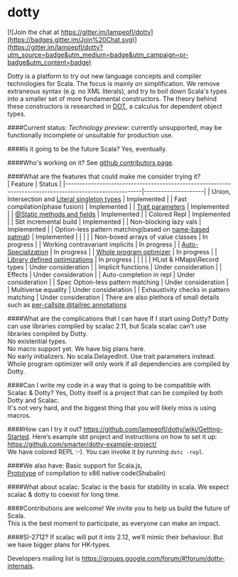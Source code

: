 dotty
=====

[![Join the chat at https://gitter.im/lampepfl/dotty](https://badges.gitter.im/Join%20Chat.svg)](https://gitter.im/lampepfl/dotty?utm_source=badge&utm_medium=badge&utm_campaign=pr-badge&utm_content=badge)

Dotty is a platform to try out new language concepts and compiler
technologies for Scala. The focus is mainly on simplification. We
remove extraneous syntax (e.g. no XML literals), and try to boil down
Scala's types into a smaller set of more fundamental constructors. The
theory behind these constructors is researched in
[DOT](http://www.cs.uwm.edu/~boyland/fool2012/papers/fool2012_submission_3.pdf),
a calculus for dependent object types.

####Current status:
 _Technology preview_: currently unsupported, may be functionally incomplete or unsuitable for production use.

####Is it going to be the future Scala?
Yes, eventually.

####Who's working on it?
See [github contributors page](https://github.com/lampepfl/dotty/graphs/contributors).
 
####What are the features that could make me consider trying it?  
| Feature                                                                                                 | Status              |
|---------------------------------------------------------------------------------------------------------|---------------------|
| Union, Intersection and [Literal singleton types](http://docs.scala-lang.org/sips/pending/42.type.html) | Implemented         |
| Fast compilation(phase fusion)                                                                         | Implemented         |
| [Trait parameters](http://docs.scala-lang.org/sips/pending/trait-parameters.html)                       | Implemented         |
| [@Static methods and fields](https://github.com/scala/scala.github.com/pull/491)                        | Implemented         |
| Colored Repl                                                                                            | Implemented         |
| Sbt incremental build                                                                                   | Implemented         |
| Non-blocking lazy vals                                                                                  | Implemented         |
| Option-less pattern matching(based on [name-based patmat](https://github.com/scala/scala/pull/2848))    | Implemented |
|                                                                                                         |                     |
| Non-boxed arrays of value classes                                                                       | In progress         |
| Working contravariant implicits                                                                         | In progress         |
| [Auto-Specialization](https://github.com/dotty-linker/dotty)                                            | In progress         |
| [Whole program optimizer](https://github.com/dotty-linker/dotty)                                        | In progress         |
| [Library defined optimizations](https://github.com/dotty-linker/dotty)                                  | In progress         |
|                                                                                                         |                     |
| HList & HMaps\Record types                                                                              | Under consideration |
| Implicit functions                                                                                      | Under consideration |
| Effects                                                                                                 | Under consideration |
| Auto-completion in repl                                                                                 | Under consideration |
| Spec Option-less pattern matching                                                                       | Under consideration |
| Multiverse equality                                                                                     | Under consideration |
| Exhaustivity checks in pattern matching                                                                 | Under consideration |
There are also plethora of small details such as [per-callsite @tailrec annotations](https://github.com/lampepfl/dotty/issues/1221)

####What are the complications that I can have If I start using Dotty?
Dotty can use libraries compiled by scalac 2.11, but Scala scalac can't use libraries compiled by Dotty.<br>
No existential types.<br>
No macro support yet. We have big plans here.<br>
No early initializers. No scala.DelayedInit. Use trait parameters instead.<br>
Whole program optimizer will only work if all dependencies are compiled by Dotty.<br>


####Can I write my code in a way that is going to be compatible with Scalac & Dotty?
Yes, Dotty itself is a project that can be compiled by both Dotty and Scalac.<br>
It's not very hard, and the biggest thing that you will likely miss is using macros.

####How can I try it out?
https://github.com/lampepfl/dotty/wiki/Getting-Started.
Here’s example sbt project and instructions on how to set it up: https://github.com/smarter/dotty-example-project/ <br>
We have colored REPL :-). You can invoke it by running `dotc -repl`.

####We also have:
Basic support for Scala.js,<br>
[Prototype](https://github.com/scala-native/scala-native/tree/topic/dotty-support) of compilation to x86 native code(Shabalin)<br>

####What about scalac:
Scalac is the basis for stability in scala. We expect scalac & dotty to coexist for long time.
        
####Contributions are welcome!
We invite you to help us build the future of Scala.<br>
This is the best moment to participate, as everyone can make an impact.<br>

####SI-2712?
If scalac will put it into 2.12, we’ll mimic their behaviour. But we have bigger plans for
HK-types.



Developers mailing list is https://groups.google.com/forum/#!forum/dotty-internals.
